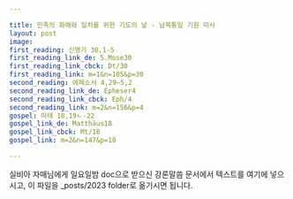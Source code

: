 ```yaml
---

title: 민족의 화해와 일치를 위한 기도의 날 - 남북통일 기원 미사
layout: post 
image: 
first_reading: 신명기 30,1-5
first_reading_link_de: 5.Mose30
first_reading_link_cbck: Dt/30
first_reading_link: m=1&n=105&p=30
second_reading: 에페소서 4,29―5,2 
second_reading_link_de: Epheser4
second_reading_link_cbck: Eph/4
second_reading_link: m=2&n=156&p=4
gospel: 마태 18,19ㄴ-22
gospel_link_de: Matthäus18
gospel_link_cbck: Mt/18
gospel_link: m=2&n=147&p=18

---
```



실비아 자매님에게 일요일밤 doc으로 받으신
강론말씀 문서에서
텍스트를 여기에 넣으시고,
이 파일을 _posts/2023 folder로 옮기시면 됩니다.
